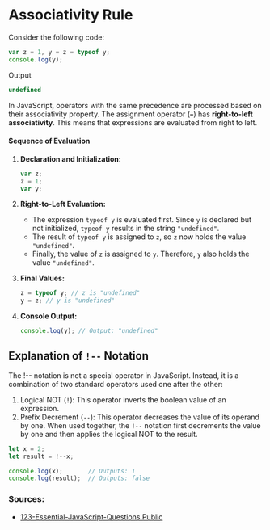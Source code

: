 # Associativity Rule

Consider the following code:

```javascript
var z = 1, y = z = typeof y;
console.log(y);
```
Output
```js
undefined
```

In JavaScript, operators with the same precedence are processed based on their associativity property. The assignment 
operator (`=`) has **right-to-left associativity**. This means that expressions are evaluated from right to left.

#### Sequence of Evaluation

1. **Declaration and Initialization:**
   ```javascript
   var z;
   z = 1;
   var y;
   ```
2. **Right-to-Left Evaluation:**
    - The expression `typeof y` is evaluated first. Since `y` is declared but not initialized, `typeof y` results in the string `"undefined"`.
    - The result of `typeof y` is assigned to `z`, so `z` now holds the value `"undefined"`.
    - Finally, the value of `z` is assigned to `y`. Therefore, `y` also holds the value `"undefined"`.

3. **Final Values:**
   ```javascript
   z = typeof y; // z is "undefined"
   y = z; // y is "undefined"
   ```

4. **Console Output:**
   ```javascript
   console.log(y); // Output: "undefined"
   ```
   
## Explanation of `!--` Notation
The !-- notation is not a special operator in JavaScript. Instead, it is a combination of two standard operators used 
one after the other:

1. Logical NOT (`!`): This operator inverts the boolean value of an expression.
2. Prefix Decrement (`--`): This operator decreases the value of its operand by one.
When used together, the `!--` notation first decrements the value by one and then applies the logical NOT to the result.
```js
let x = 2;
let result = !--x;

console.log(x);       // Outputs: 1
console.log(result);  // Outputs: false
```
   
### Sources:
* [123-Essential-JavaScript-Questions Public](https://github.com/ganqqwerty/123-Essential-JavaScript-Interview-Questions)